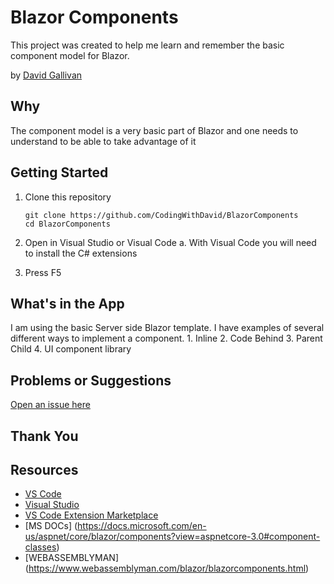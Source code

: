 # Blazor Components

This project was created to help me learn and remember the basic component model for Blazor.

by [David Gallivan](http://twitter.com/CodingwithDavid)


## Why

The component model is a very basic part of Blazor and one needs to understand to be able to take advantage of it

## Getting Started

1. Clone this repository

   ```Command Line
   git clone https://github.com/CodingWithDavid/BlazorComponents
   cd BlazorComponents
   ```

1.	Open in Visual Studio or Visual Code
a.	With Visual Code you will need to install the C# extensions
2.	Press F5

## What's in the App

I am using the basic Server side Blazor template.  I have examples of several different ways to implement a component.
	1. Inline
	2. Code Behind
	3. Parent Child
	4. UI component library

## Problems or Suggestions

[Open an issue here](https://github.com/CodingWithDavid/BlazorComponents/issues)

## Thank You


## Resources

- [VS Code](https://code.visualstudio.com)
- [Visual Studio]( https://visualstudio.microsoft.com/)
- [VS Code Extension Marketplace](https://marketplace.visualstudio.com/vscode)
- [MS DOCs] (https://docs.microsoft.com/en-us/aspnet/core/blazor/components?view=aspnetcore-3.0#component-classes)
- [WEBASSEMBLYMAN] (https://www.webassemblyman.com/blazor/blazorcomponents.html)
